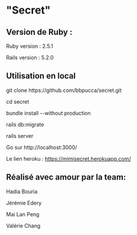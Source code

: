 
<h1>"Secret"</h1>


<h2>Version de Ruby :</h2>
Ruby version : 2.5.1

Rails version : 5.2.0

<h2>Utilisation en local</h2>
<p>git clone https://github.com/bbpucca/secret.git

cd secret

bundle install --without production

rails db:migrate


rails server

Go sur http://localhost:3000/

Le lien heroku : https://mimisecret.herokuapp.com/


<h2>Réalisé avec amour par la team:</h2>
<p>
<p>Hadia Bouria
<p>Jérémie Edery
<p>Mai Lan Peng
<p>Valérie Chang
